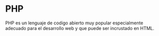 # PHP 

PHP es un lenguaje de codigo abierto muy popular especialmente adecuado para el desarrollo web y que puede ser incrustado en HTML.